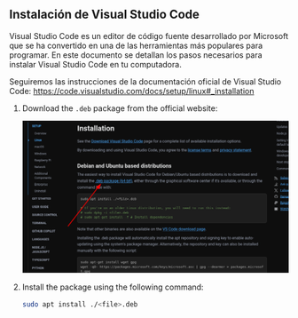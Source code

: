 ## Instalación de Visual Studio Code

Visual Studio Code es un editor de código fuente desarrollado por Microsoft que se ha convertido en una de las herramientas más populares para programar. En este documento se detallan los pasos necesarios para instalar Visual Studio Code en tu computadora.

Seguiremos las instrucciones de la documentación oficial de Visual Studio Code:
https://code.visualstudio.com/docs/setup/linux#_installation

1. Download the `.deb` package from the official website:

   ![image](images/vscode_guide.png)

2. Install the package using the following command:

   ```bash
   sudo apt install ./<file>.deb
   ```
